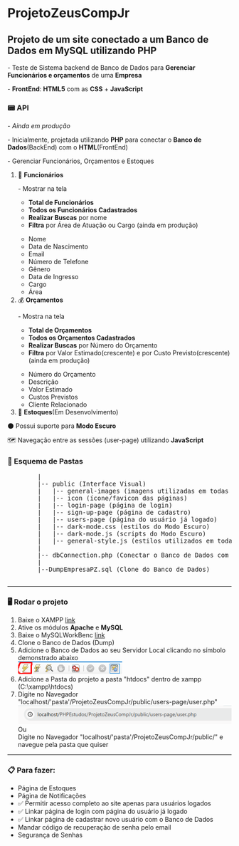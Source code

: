 # ProjetoZeusCompJr
 <h2>Projeto de um site conectado a um Banco de Dados em MySQL utilizando PHP</h2>
 
 <p>- Teste de Sistema backend de Banco de Dados para <strong>Gerenciar Funcionários e orçamentos</strong> de uma <strong>Empresa</strong></p>
 <p>- <strong>FrontEnd</strong>: <strong>HTML5</strong> com as <strong>CSS</strong> + <strong>JavaScript</strong></p>
 
 <h3>📟 API </h3>
 <p>- <em>Ainda em produção</em></p>
 <p>
    - Inicialmente, projetada utilizando <strong>PHP</strong> para conectar o <strong>Banco de Dados</strong>(BackEnd) com o <strong>HTML</strong>(FrontEnd)
 </p>
 <p>- Gerenciar Funcionários, Orçamentos e Estoques</p>
 <ol>
    <li>👤 <strong>Funcionários</strong></li>
    <p>- Mostrar na tela 
        <ul>
            <li><strong>Total de Funcionários</strong></li>
            <li><strong>Todos os Funcionários Cadastrados</strong></li>
            <li><strong>Realizar Buscas</strong> por nome</li>
            <li><strong>Filtra</strong> por Área de Atuação ou Cargo (ainda em produção)</li>
        </ul>
    </p>
     <ul>
         <li>Nome</li>
         <li>Data de Nascimento</li>
         <li>Email</li>
         <li>Número de Telefone</li>
         <li>Gênero</li>
         <li>Data de Ingresso</li>
         <li>Cargo</li>
         <li>Área</li>
     </ul>
     <li>💰 <strong>Orçamentos</strong></li>
     <p>- Mostra na tela
        <ul>
            <li><strong>Total de Orçamentos</strong></li>
            <li><strong>Todos os Orçamentos Cadastrados</strong></li>
            <li><strong>Realizar Buscas</strong> por Número do Orçamento</li>
            <li><strong>Filtra</strong> por Valor Estimado(crescente) e por Custo Previsto(crescente)(ainda em produção)</li>
        </ul>
     </p>
     <ul>
         <li>Número do Orçamento</li>
         <li>Descrição</li>
         <li>Valor Estimado</li>
         <li>Custos Previstos</li>
         <li>Cliente Relacionado</li>
     </ul>
     <li>📝 <strong>Estoques</strong>(Em Desenvolvimento) </li>
 </ol>

 <p>🌑 Possui suporte para <strong>Modo Escuro</strong> </p>
 <p>🗺️ Navegação entre as sessões (user-page) utilizando <strong>JavaScript</strong> </p>

 <h3>📂 Esquema de Pastas</h3>
    <pre>
        |
        |-- public (Interface Visual)
        |   |-- general-images (imagens utilizadas em todas as páginas)
        |   |-- icon (ícone/favicon das páginas)
        |   |-- login-page (página de login)
        |   |-- sign-up-page (página de cadastro)
        |   |-- users-page (página do usuário já logado)
        |   |-- dark-mode.css (estilos do Modo Escuro)
        |   |-- dark-mode.js (scripts do Modo Escuro)
        |   |-- general-style.js (estilos utilizados em todas as páginas)
        |
        |-- dbConnection.php (Conectar o Banco de Dados com o FrontEnd)
        |
        |--DumpEmpresaPZ.sql (Clone do Banco de Dados)
    </pre>
<hr>

<h3>🖥️ Rodar o projeto</h3>
<ol>
    <li>Baixe o XAMPP <a href="https://www.youtube.com/watch?v=0Y9OZ0vc1SU&t=213s">link</a></li>
    <li>Ative os módulos <strong>Apache</strong> e <strong>MySQL</strong></li>
    <li>Baixe o MySQLWorkBenc <a href="https://www.youtube.com/watch?v=a5ul8o76Hqw&t=13s">link</a></li>
    <li>Clone o Banco de Dados (Dump)</li>
    <li>
        Adicione o Banco de Dados ao seu Servidor Local clicando no símbolo demonstrado abaixo <br> <img src="dump.png" alt=""></img>
    </li>
    <li>Adicione a Pasta do projeto a pasta "htdocs" dentro de xampp (C:\xampp\htdocs)</li>
    <li>
        Digite no Navegador "localhost/'pasta'/ProjetoZeusCompJr/public/users-page/user.php"<img src="local.png" alt=""></img>
        <br> Ou
        <br> 
        Digite no Navegador "localhost/'pasta'/ProjetoZeusCompJr/public/" e navegue pela pasta que quiser
    </li>
</ol>

<hr>

<h3>📋 Para fazer: </h3>
<ul>
    <li>Página de Estoques</li>
    <li>Página de Notificações</li>
    <li>✅ Permitir acesso completo ao site apenas para usuários logados </li>
    <li>✅ Linkar página de login com página do usuário já logado</li>
    <li>✅ Linkar página de cadastrar novo usuário com o Banco de Dados</li>
    <li>Mandar código de recuperação de senha pelo email</li>
    <li>Segurança de Senhas</li>
</ul>
